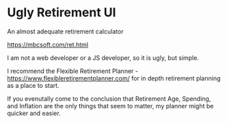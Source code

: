 # Ugly Retirement UI
An almost adequate retirement calculator

https://mbcsoft.com/ret.html

I am not a web developer or a JS developer, so it is ugly, but simple.

I recommend the Flexible Retirement Planner - https://www.flexibleretirementplanner.com/ for in depth retirement planning as a place to start. 

If you evenutally come to the conclusion that Retirement Age, Spending, and Inflation are the only things that seem to matter, my planner might be quicker and easier.




